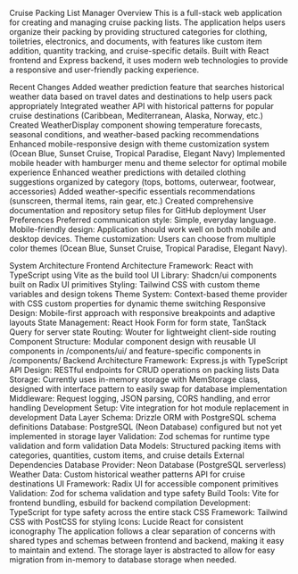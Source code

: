Cruise Packing List Manager
Overview
This is a full-stack web application for creating and managing cruise packing lists. The application helps users organize their packing by providing structured categories for clothing, toiletries, electronics, and documents, with features like custom item addition, quantity tracking, and cruise-specific details. Built with React frontend and Express backend, it uses modern web technologies to provide a responsive and user-friendly packing experience.

Recent Changes
Added weather prediction feature that searches historical weather data based on travel dates and destinations to help users pack appropriately
Integrated weather API with historical patterns for popular cruise destinations (Caribbean, Mediterranean, Alaska, Norway, etc.)
Created WeatherDisplay component showing temperature forecasts, seasonal conditions, and weather-based packing recommendations
Enhanced mobile-responsive design with theme customization system (Ocean Blue, Sunset Cruise, Tropical Paradise, Elegant Navy)
Implemented mobile header with hamburger menu and theme selector for optimal mobile experience
Enhanced weather predictions with detailed clothing suggestions organized by category (tops, bottoms, outerwear, footwear, accessories)
Added weather-specific essentials recommendations (sunscreen, thermal items, rain gear, etc.)
Created comprehensive documentation and repository setup files for GitHub deployment
User Preferences
Preferred communication style: Simple, everyday language. Mobile-friendly design: Application should work well on both mobile and desktop devices. Theme customization: Users can choose from multiple color themes (Ocean Blue, Sunset Cruise, Tropical Paradise, Elegant Navy).

System Architecture
Frontend Architecture
Framework: React with TypeScript using Vite as the build tool
UI Library: Shadcn/ui components built on Radix UI primitives
Styling: Tailwind CSS with custom theme variables and design tokens
Theme System: Context-based theme provider with CSS custom properties for dynamic theme switching
Responsive Design: Mobile-first approach with responsive breakpoints and adaptive layouts
State Management: React Hook Form for form state, TanStack Query for server state
Routing: Wouter for lightweight client-side routing
Component Structure: Modular component design with reusable UI components in /components/ui/ and feature-specific components in /components/
Backend Architecture
Framework: Express.js with TypeScript
API Design: RESTful endpoints for CRUD operations on packing lists
Data Storage: Currently uses in-memory storage with MemStorage class, designed with interface pattern to easily swap for database implementation
Middleware: Request logging, JSON parsing, CORS handling, and error handling
Development Setup: Vite integration for hot module replacement in development
Data Layer
Schema: Drizzle ORM with PostgreSQL schema definitions
Database: PostgreSQL (Neon Database) configured but not yet implemented in storage layer
Validation: Zod schemas for runtime type validation and form validation
Data Models: Structured packing items with categories, quantities, custom items, and cruise details
External Dependencies
Database Provider: Neon Database (PostgreSQL serverless)
Weather Data: Custom historical weather patterns API for cruise destinations
UI Framework: Radix UI for accessible component primitives
Validation: Zod for schema validation and type safety
Build Tools: Vite for frontend bundling, esbuild for backend compilation
Development: TypeScript for type safety across the entire stack
CSS Framework: Tailwind CSS with PostCSS for styling
Icons: Lucide React for consistent iconography
The application follows a clear separation of concerns with shared types and schemas between frontend and backend, making it easy to maintain and extend. The storage layer is abstracted to allow for easy migration from in-memory to database storage when needed.